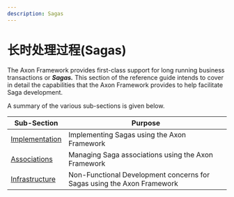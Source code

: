 ```yaml
---
description: Sagas
---
```


# 长时处理过程(Sagas)

The Axon Framework provides first-class support for long running business transactions or _**Sagas.**_ This section of the reference guide intends to cover in detail the capabilities that the Axon Framework provides to help facilitate Saga development‌.

A summary of the various sub-sections is given below.

| Sub-Section                           | Purpose                                                                |
| ------------------------------------- | ---------------------------------------------------------------------- |
| [​Implementation​](implementation.md) | Implementing Sagas using the Axon Framework                            |
| [​Associations​](associations.md)     | Managing Saga associations using the Axon Framework                    |
| [​Infrastructure​](infrastructure.md) | Non-Functional Development concerns for Sagas using the Axon Framework |
